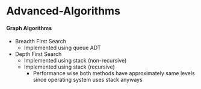 # Advanced-Algorithms

#### Graph Algorithms
* Breadth First Search
  * Implemented using queue ADT
* Depth First Search
  * Implemented using stack (non-recursive)
  * Implemented using stack (recursive)
    * Performance wise both methods have approximately same levels since operating system uses stack anyways
